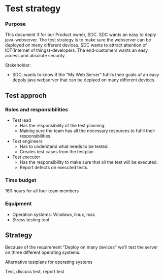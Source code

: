 # Test strategy
### Purpose
This document if for our Product owner, SDC. SDC wants an easy to deply java-webserver. The test strategy is to make sure the webserver can be deployed on meny different devices. SDC wants to attract attention of IOT(Internet of things)-developers. The end-customers wants an easy access and absolute security.

Stakeholder:
* SDC: wants to know if the "My Web Server" fufills their goals of an easy depoly java webserver that can be deplyed on many different devices.

## Test approch
### Roles and responsibilities
* Test  lead
    * Has the responsibility of the test planning.
    * Making sure the team has all the necessary resources to fufill their responsibilities.
* Test engineers
    * Has to understand what needs to be tested.
    * Creates test cases from the testplan
* Test executor
    * Has the responsibility to make sure that all the test will be executed.
    * Report defects on executed tests.

### Time budget
160 hours for all four team members

### Equipment
* Operation systems: Windows, linux, mac
* Stress testing tool

## Strategy
Because of the requirement "Deploy on many devices" we'll test the server on three different operating systems.

Alternative testplans for operating systems

Test, discuss test, report test

